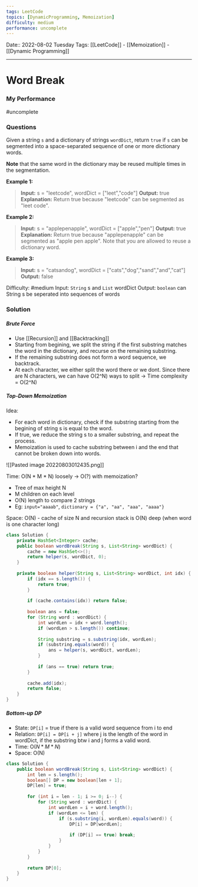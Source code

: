 ```yaml
---
tags: LeetCode
topics: [DynamicProgramming, Memoization]
difficulty: medium
performance: uncomplete
---
```

Date:: 2022-08-02 Tuesday
Tags: [[LeetCode]] - [[Memoization]] - [[Dynamic Programming]]
- - - - - - - - - - - - - - - - - - - - - - - - - - - - -   
# Word Break
### My Performance
#uncomplete 

### Questions
Given a string `s` and a dictionary of strings `wordDict`, return `true` if `s` can be segmented into a space-separated sequence of one or more dictionary words.

**Note** that the same word in the dictionary may be reused multiple times in the segmentation.

**Example 1:**

>**Input:** s = "leetcode", wordDict = ["leet","code"]
**Output:** true
**Explanation:** Return true because "leetcode" can be segmented as "leet code".

**Example 2:**

>**Input:** s = "applepenapple", wordDict = ["apple","pen"]
**Output:** true
**Explanation:** Return true because "applepenapple" can be segmented as "apple pen apple".
Note that you are allowed to reuse a dictionary word.

**Example 3:**

>**Input:** s = "catsandog", wordDict = ["cats","dog","sand","and","cat"]
**Output:** false

Difficulty: #medium 
Input: `String` s and `List` wordDict
Output: `boolean` can String s be seperated into sequences of words

### Solution

#####  Brute Force
- Use [[Recursion]] and [[Backtracking]]
- Starting from begining, we split the string if the first substring matches the word in the dictionary, and recurse on the remaining substring. 
- If the remaining substring does not form a word sequence, we backtrack.
- At each character, we either split the word there or we dont. Since there are N characters, we can have O(2^N) ways to split -> Time complexity = O(2^N)

##### Top-Down Memoization
Idea: 
- For each word in dictionary, check if the substring starting from the begining of string s is equal to the word.
- If true, we reduce the string s to a smaller substring, and repeat the process.
- Memoization is used to cache substring between i and the end that cannot be broken down into words.

![[Pasted image 20220803012435.png]]

Time: O(N * M * N) loosely -> O(?) with memoization?
- Tree of max height N
- M children on each level
- O(N) length to compare 2 strings
- Eg: `input="aaaab"`, `dictionary = {"a", "aa", "aaa", "aaaa"}`

Space: O(N) - cache of size N and recursion stack is O(N) deep (when word is one character long)

```Java
class Solution {
    private HashSet<Integer> cache;
    public boolean wordBreak(String s, List<String> wordDict) {
        cache = new HashSet<>();
        return helper(s, wordDict, 0);
    }
    
    private boolean helper(String s, List<String> wordDict, int idx) {
        if (idx == s.length()) {
            return true;
        }
        
        if (cache.contains(idx)) return false;
        
        boolean ans = false;
        for (String word : wordDict) {
            int wordLen = idx + word.length();
            if (wordLen > s.length()) continue;
            
            String substring = s.substring(idx, wordLen);
            if (substring.equals(word)) {
                ans = helper(s, wordDict, wordLen);
            }
            
            if (ans == true) return true;
        }
        
        cache.add(idx);
        return false;
    }
}
```

##### Bottom-up DP
- State: `DP[i]` = true if there is a valid word sequence from i to end
- Relation: `DP[i] = DP[i + j]` where j is the length of the word in wordDict, if the substring btw i and j forms a valid word.
- Time: O($N * M * N$)
- Space: O(N)
  
```Java
class Solution {
    public boolean wordBreak(String s, List<String> wordDict) {
        int len = s.length();
        boolean[] DP = new boolean[len + 1];
        DP[len] = true;
        
        for (int i = len - 1; i >= 0; i--) {
            for (String word : wordDict) {
                int wordLen = i + word.length();
                if (wordLen <= len) {
                    if (s.substring(i, wordLen).equals(word)) {
                        DP[i] = DP[wordLen];
                        
                        if (DP[i] == true) break;
                    }
                }
            }
        }
        
        return DP[0];
    }
}
```